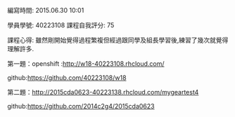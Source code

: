 編寫時間: 2015.06.30 10:01

學員學號: 40223108
課程自我評分: 75

課程心得:
雖然剛開始覺得過程繁複但經過跟同學及組長學習後,練習了幾次就覺得理解許多.

第一題：openshift :http://w18-40223108.rhcloud.com/

github:https://github.com/40223108/w18

第二題：http://2015cda0623-40223138.rhcloud.com/mygeartest4

github:https://github.com/2014c2g4/2015cda0623